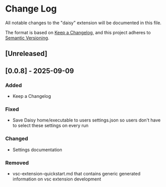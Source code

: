 # Change Log

All notable changes to the "daisy" extension will be documented in this file.

The format is based on [Keep a Changelog](https://keepachangelog.com/en/1.1.0/),
and this project adheres to [Semantic Versioning](https://semver.org/spec/v2.0.0.html).

## [Unreleased]

## [0.0.8] - 2025-09-09

### Added
- Keep a Changelog

### Fixed
- Save Daisy home/executable to users settings.json so users don't have to select these settings on every run

### Changed 
- Settings documentation

### Removed
-  vsc-extension-quickstart.md that contains generic generated information on vsc extension development